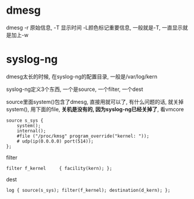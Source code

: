 # dmesg

dmesg -r 原始信息, -T 显示时间 -L颜色标记重要信息, 一般就是-T, 一直显示就是加上-w

# syslog-ng

dmesg太长的时候, 在syslog-ng的配置目录, 一般是/var/log/kern

syslog-ng定义3个东西, 一个是source, 一个filter, 一个dest

source里面system()包含了dmesg, 直接用就可以了, 有什么问题的话, 就关掉system(), 用下面的file, **关机是没有的, 因为syslog-ng已经关掉了**, 看vmcore

```
source s_sys {
    system();
    internal();
    #file ("/proc/kmsg" program_override("kernel: "));
    # udp(ip(0.0.0.0) port(514));
};
```

filter
```
filter f_kernel     { facility(kern); };
```

dest
```
log { source(s_sys); filter(f_kernel); destination(d_kern); };
```
